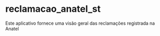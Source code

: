 # reclamacao_anatel_st
Este aplicativo fornece uma visão geral das reclamações registrada na Anatel
